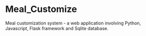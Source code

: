 # Meal_Customize
Meal customization system  - a web application involving Python, Javascript, Flask framework and Sqlite database.
